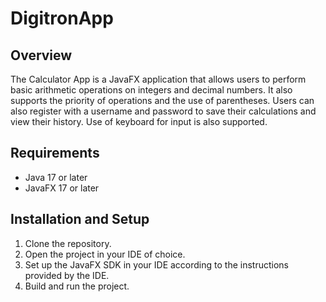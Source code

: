 # DigitronApp
## Overview
The Calculator App is a JavaFX application that allows users to perform basic arithmetic operations on integers and decimal numbers. It also supports the priority of operations and the use of parentheses.
Users can also register with a username and password to save their calculations and view their history. Use of keyboard for input is also supported.

## Requirements
- Java 17 or later
- JavaFX 17 or later

## Installation and Setup
1. Clone the repository.
2. Open the project in your IDE of choice.
3. Set up the JavaFX SDK in your IDE according to the instructions provided by the IDE.
4. Build and run the project.
